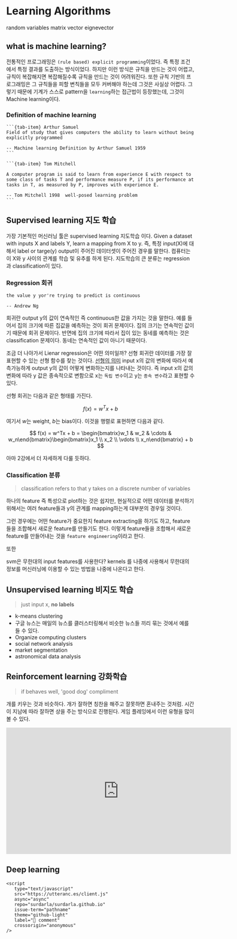 # Learning Algorithms

random variables
matrix vector eignevector

## what is machine learning?

전통적인 프로그래밍은 `(rule based) explicit programming`이었다. 즉 특정 조건에서 특정 결과를 도출하는 방식이었다. 하지만 이런 방식은 규칙을 만드는 것이 어렵고, 규칙이 복잡해지면 복잡해질수록 규칙을 만드는 것이 어려워진다. 또한 규칙 기반의 프로그래밍은 그 규칙들을 피할 변칙들을 모두 커버해야 하는데 그것은 사실상 어렵다. 그렇기 때문에 기계가 스스로 pattern을 `learning`하는 접근법이 등장했는데, 그것이 Machine learning이다.

### Definition of machine learning

````{tab-set}
```{tab-item} Arthur Samuel
Field of study that gives computers the ability to learn without being explicitly programmed

-- Machine learning Definition by Arthur Samuel 1959
```

```{tab-item} Tom Mitchell

A computer program is said to learn from experience E with respect to some class of tasks T and performance measure P, if its performance at tasks in T, as measured by P, improves with experience E.

-- Tom Mitchell 1998  well-posed learning problem
```
````

## Supervised learning 지도 학습

가장 기본적인 머신러닝 툴은 supervised learning 지도학습 이다. Given a dataset with inputs X and labels Y, learn a mapping from X to y. 즉, 특정 input(X)에 대해서 label or targe(y) output이 주어진 데이터셋이 주어진 경우를 말한다. 컴퓨터는 이 X와 y 사이의 관계를 학습 및 유추를 하게 된다. 지도학습의 큰 분류는 regression 과 classification이 있다.

### Regression 회귀

```{epigraph}
the value y yor're trying to predict is continuous

-- Andrew Ng
```

회귀란 output y의 값이 연속적인 즉 continuous한 값을 가지는 것을 말한다. 예를 들어서 집의 크기에 따른 집값을 예측하는 것이 회귀 문제이다. 집의 크기는 연속적인 값이기 때문에 회귀 문제이다. 반면에 집의 크기에 따라서 집이 있는 동네를 예측하는 것은 classification 문제이다. 동네는 연속적인 값이 아니기 때문이다.

조금 더 나아가서 Lienar regression은 어떤 의미일까? 선형 회귀란 데이터를 가장 잘 표현할 수 있는 선형 함수를 찾는 것이다. [선형의 의미](linearity) input x의 값의 변화에 따라서 예측가능하게 output y의 값이 어떻게 변화하는지를 나타내는 것이다. 즉 input x의 값의 변화에 따라 y 값은 종속적으로 변함으로 x는 `독립 변수`이고 y는 `종속 변수`라고 표현할 수 있다.

선형 회귀는 다음과 같은 형태를 가진다.

$$
f(x) = w^Tx + b
$$

여기서 $w$는 weight, $b$는 bias이다. 이것을 행렬로 표현하면 다음과 같다.

$$
f(x) = w^Tx + b = \begin{bmatrix}w_1 & w_2 & \cdots & w_n\end{bmatrix}\begin{bmatrix}x_1 \\ x_2 \\ \vdots \\ x_n\end{bmatrix} + b
$$

아마 2강에서 더 자세하게 다룰 듯하다.

### Classification 분류

> classification refers to that y takes on a discrete number of variables

하나의 feature 즉 특성으로 plot하는 것은 쉽지만, 현실적으로 어떤 데이터를 분석하기 위해서는 여러 feature들과 y의 관계를 mapping하는게 대부분의 경우일 것이다.

그런 경우에는 어떤 feature가 중요한지 feature extracting을 하기도 하고, feature들을 조합해서 새로운 feature를 만들기도 한다. 이렇게 feature들을 조합해서 새로운 feature를 만들어내는 것을 `feature engineering`이라고 한다.

또한

svm은 무한대의 input features를 사용한다?  kernels 를 나중에 사용해서 무한대의 정보를 머신러닝에 이용할 수 있는 방법을 나중에 나온다고 한다.

## Unsupervised learning 비지도 학습

> just input x, **no labels**

- k-means clustering
- 구글 뉴스는 매일의 뉴스를 클러스터링해서 비슷한 뉴스들 끼리 묶는 것에서 예를 들 수 있다.
- Organize computing clusters
- social network analysis
- market segmentation
- astronomical data analysis

## Reinforcement learning 강화학습

> if behaves well, 'good dog' compliment

개를 키우는 것과 비슷하다. 개가 잘하면 칭찬을 해주고 잘못하면 혼내주는 것처럼. 시간이 지남에 따라 잘하면 상을 주는 방식으로 진행된다. 게임 플레잉에서 이런 유형을 많이 볼 수 있다.

<iframe width="600" height="338" src="https://www.youtube.com/embed/xAXvfVTgqr0" title="Learning to Walk in the Real World in 1 Hour (No Simulator)" frameborder="0" allow="accelerometer; autoplay; clipboard-write; encrypted-media; gyroscope; picture-in-picture; web-share" allowfullscreen></iframe>

## Deep learning


```{raw} html
<script
   type="text/javascript"
   src="https://utteranc.es/client.js"
   async="async"
   repo="surdarla/surdarla.github.io"
   issue-term="pathname"
   theme="github-light"
   label="💬 comment"
   crossorigin="anonymous"
/>
```
